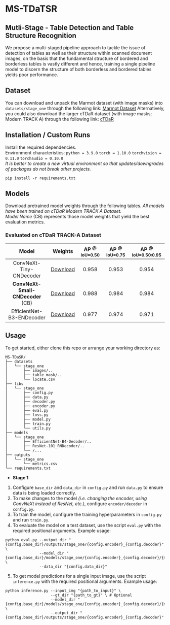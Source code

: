 # MS-TDaTSR
## Mutli-Stage - Table Detection and Table Structure Recognition
We propose a multi-staged pipeline approach to tackle the issue of detection of tables as well as their structure within scanned document images, on the basis that the fundamental structure of bordered and borderless tables is vastly different and hence, training a single pipeline model to discern the structure of both borderless and bordered tables yields poor performance.

## Dataset
You can download and unpack the Marmot dataset (with image masks) into `datasets/stage_one` through the following link: [Marmot Dataset](https://drive.google.com/file/d/1-7cBtAraIa0e8c6kMFDPmlAlKOPOBccd/view?usp=sharing)
Alternatively, you could also download the larger cTDaR dataset (with image masks; Modern TRACK A) through the following link: [cTDaR](https://drive.google.com/file/d/1PTlz7aXY9r6sQOXApPKOyvsD6sjrjt5Q/view?usp=sharing)

## Installation / Custom Runs
Install the required dependencies.<br/>Environment characteristics: `python = 3.9.0` `torch = 1.10.0` `torchvision = 0.11.0` `torchaudio = 0.10.0`
<br/>*It is better to create a new virtual environment so that updates/downgrades of packages do not break other projects.*
```
pip install -r requirements.txt
```
## Models
Download pretrained model weights through the following tables. _All models have been trained on cTDaR Modern TRACK A Dataset._<br/>_Model Name_ (CB) represents those model weights that yield the best evaluation metrics.

### **Evaluated on cTDaR TRACK-A Dataset**

| Model | Weights | AP <sup>@ IoU=0.50</sup> | AP <sup>@ IoU=0.75</sup> | AP <sup>@ IoU=0.50:0.95</sup> |
| :---: | :---: | :---: | :---: | :---: |
| ConvNeXt-Tiny-CNDecoder | [Download](https://drive.google.com/file/d/1-INWLZ8RPdEM5mpqASL7Mx3dvVvpktw_/view?usp=sharing) | 0.958 | 0.953 | 0.954 |
| **ConvNeXt-Small-CNDecoder** (CB) | [Download](https://drive.google.com/file/d/1-A0W1Z0YNWifHLkCDbOutMqSVgz4PRPN/view?usp=sharing) | 0.988 | 0.984 | 0.984 |
| EfficientNet-B3-ENDecoder | [Download](https://drive.google.com/file/d/1-2F-DMPX2IL2PMnZxTK_2BkLnRNuF0P9/view?usp=sharing) | 0.977 | 0.974 | 0.971 |

## Usage
To get started, either clone this repo or arrange your working directory as:
```
MS-TDaSR/
├── datasets
│   └── stage_one
│       ├── images/..
│       ├── table_mask/..
│       └── locate.csv
├── libs
│   └── stage_one
│       ├── config.py
│       ├── data.py
│       ├── decoder.py
│       ├── encoder.py
│       ├── eval.py
│       ├── loss.py
│       ├── model.py
│       ├── train.py
│       └── utils.py
├── models
│   └── stage_one
│       ├── EfficientNet-B4-Decoder/..
│       ├── ResNet-101_RNDecoder/..
│       └── /...
├── outputs
│   └── stage_one
│       └── metrics.csv
└── requirements.txt
```
- **Stage 1**
1. Configure `base_dir` and `data_dir` in `config.py` and run `data.py` to ensure data is being loaded correctly.
2. To make changes to the model _(i.e. changing the encoder, using ConvNeXt instead of ResNet, etc.)_, configure `encoder/decoder` in `config.py`.
3. To train the model, configure the training hyperparameters in `config.py` and run `train.py`.
4. To evaluate the model on a test dataset, use the script `eval.py` with the required positional arguments.
Example usage:
```
python eval.py --output_dir "{config.base_dir}/outputs/stage_one/{config.encoder}_{config.decoder}" \
               --model_dir "{config.base_dir}/models/stage_one/{config.encoder}_{config.decoder}/{model_name}.pth.tar" \
               --data_dir "{config.data_dir}"
```
5. To get model predictions for a single input image, use the script `inference.py` with the required positional arguments. Example usage:
```
python inference.py --input_img "{path_to_input}" \
                    --gt_dir "{path_to_gt}" \ # Optional
                    --model_dir "{config.base_dir}/models/stage_one/{config.encoder}_{config.decoder}/{model_name}.pth.tar" \
                    --output_dir "{config.base_dir}/outputs/stage_one/{config.encoder}_{config.decoder}"
```
